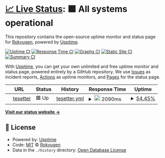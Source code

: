 # [📈 Live Status](https://demo.upptime.js.org): <!--live status--> **🟩 All systems operational**

This repository contains the open-source uptime monitor and status page for [Rokyugen](https://demo.upptime.js.org), powered by [Upptime](https://github.com/upptime/upptime).

[![Uptime CI](https://github.com/Thunderoar/upptime/workflows/Uptime%20CI/badge.svg)](https://github.com/Thunderoar/upptime/actions?query=workflow%3A%22Uptime+CI%22)
[![Response Time CI](https://github.com/Thunderoar/upptime/workflows/Response%20Time%20CI/badge.svg)](https://github.com/Thunderoar/upptime/actions?query=workflow%3A%22Response+Time+CI%22)
[![Graphs CI](https://github.com/Thunderoar/upptime/workflows/Graphs%20CI/badge.svg)](https://github.com/Thunderoar/upptime/actions?query=workflow%3A%22Graphs+CI%22)
[![Static Site CI](https://github.com/Thunderoar/upptime/workflows/Static%20Site%20CI/badge.svg)](https://github.com/Thunderoar/upptime/actions?query=workflow%3A%22Static+Site+CI%22)
[![Summary CI](https://github.com/Thunderoar/upptime/workflows/Summary%20CI/badge.svg)](https://github.com/Thunderoar/upptime/actions?query=workflow%3A%22Summary+CI%22)

With [Upptime](https://upptime.js.org), you can get your own unlimited and free uptime monitor and status page, powered entirely by a GitHub repository. We use [Issues](https://github.com/Thunderoar/upptime/issues) as incident reports, [Actions](https://github.com/Thunderoar/upptime/actions) as uptime monitors, and [Pages](https://demo.upptime.js.org) for the status page.

<!--start: status pages-->
<!-- This summary is generated by Upptime (https://github.com/upptime/upptime) -->
<!-- Do not edit this manually, your changes will be overwritten -->
<!-- prettier-ignore -->
| URL | Status | History | Response Time | Uptime |
| --- | ------ | ------- | ------------- | ------ |
| <img alt="" src="https://icons.duckduckgo.com/ip3/teset-min.farhansamil.repl.co.ico" height="13"> [tesetter](https://teset-min.farhansamil.repl.co) | 🟩 Up | [tesetter.yml](https://github.com/Thunderoar/upper/commits/HEAD/history/tesetter.yml) | <details><summary><img alt="Response time graph" src="./graphs/tesetter/response-time-week.png" height="20"> 2090ms</summary><br><a href="https://demo.upptime.js.org/history/tesetter"><img alt="Response time 2572" src="https://img.shields.io/endpoint?url=https%3A%2F%2Fraw.githubusercontent.com%2FThunderoar%2Fupper%2FHEAD%2Fapi%2Ftesetter%2Fresponse-time.json"></a><br><a href="https://demo.upptime.js.org/history/tesetter"><img alt="24-hour response time 2267" src="https://img.shields.io/endpoint?url=https%3A%2F%2Fraw.githubusercontent.com%2FThunderoar%2Fupper%2FHEAD%2Fapi%2Ftesetter%2Fresponse-time-day.json"></a><br><a href="https://demo.upptime.js.org/history/tesetter"><img alt="7-day response time 2090" src="https://img.shields.io/endpoint?url=https%3A%2F%2Fraw.githubusercontent.com%2FThunderoar%2Fupper%2FHEAD%2Fapi%2Ftesetter%2Fresponse-time-week.json"></a><br><a href="https://demo.upptime.js.org/history/tesetter"><img alt="30-day response time 2539" src="https://img.shields.io/endpoint?url=https%3A%2F%2Fraw.githubusercontent.com%2FThunderoar%2Fupper%2FHEAD%2Fapi%2Ftesetter%2Fresponse-time-month.json"></a><br><a href="https://demo.upptime.js.org/history/tesetter"><img alt="1-year response time 2572" src="https://img.shields.io/endpoint?url=https%3A%2F%2Fraw.githubusercontent.com%2FThunderoar%2Fupper%2FHEAD%2Fapi%2Ftesetter%2Fresponse-time-year.json"></a></details> | <details><summary><a href="https://demo.upptime.js.org/history/tesetter">54.45%</a></summary><a href="https://demo.upptime.js.org/history/tesetter"><img alt="All-time uptime 93.19%" src="https://img.shields.io/endpoint?url=https%3A%2F%2Fraw.githubusercontent.com%2FThunderoar%2Fupper%2FHEAD%2Fapi%2Ftesetter%2Fuptime.json"></a><br><a href="https://demo.upptime.js.org/history/tesetter"><img alt="24-hour uptime 25.19%" src="https://img.shields.io/endpoint?url=https%3A%2F%2Fraw.githubusercontent.com%2FThunderoar%2Fupper%2FHEAD%2Fapi%2Ftesetter%2Fuptime-day.json"></a><br><a href="https://demo.upptime.js.org/history/tesetter"><img alt="7-day uptime 54.45%" src="https://img.shields.io/endpoint?url=https%3A%2F%2Fraw.githubusercontent.com%2FThunderoar%2Fupper%2FHEAD%2Fapi%2Ftesetter%2Fuptime-week.json"></a><br><a href="https://demo.upptime.js.org/history/tesetter"><img alt="30-day uptime 89.52%" src="https://img.shields.io/endpoint?url=https%3A%2F%2Fraw.githubusercontent.com%2FThunderoar%2Fupper%2FHEAD%2Fapi%2Ftesetter%2Fuptime-month.json"></a><br><a href="https://demo.upptime.js.org/history/tesetter"><img alt="1-year uptime 93.19%" src="https://img.shields.io/endpoint?url=https%3A%2F%2Fraw.githubusercontent.com%2FThunderoar%2Fupper%2FHEAD%2Fapi%2Ftesetter%2Fuptime-year.json"></a></details>

<!--end: status pages-->

[**Visit our status website →**](https://demo.upptime.js.org)

## 📄 License

- Powered by: [Upptime](https://github.com/upptime/upptime)
- Code: [MIT](./LICENSE) © [Rokyugen](https://demo.upptime.js.org)
- Data in the `./history` directory: [Open Database License](https://opendatacommons.org/licenses/odbl/1-0/)
